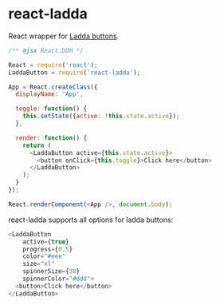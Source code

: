 react-ladda
===========

React wrapper for [Ladda buttons](https://github.com/hakimel/Ladda).

```js
/** @jsx React.DOM */

React = require('react');
LaddaButton = require('react-ladda');

App = React.createClass({
  displayName: 'App',

  toggle: function() {
    this.setState({active: !this.state.active});
  },

  render: function() {
    return (
      <LaddaButton active={this.state.active}>
        <button onClick={this.toggle}>Click here</button>
      </LaddaButton>
    );
  }
});

React.renderComponent(<App />, document.body);
```

react-ladda supports all options for ladda buttons:

```js
<LaddaButton
    active={true}
    progress={0.5}
    color="#eee"
    size="xl"
    spinnerSize={30}
    spinnerColor="#ddd">
  <button>Click here</button>
</LaddaButton>
```
